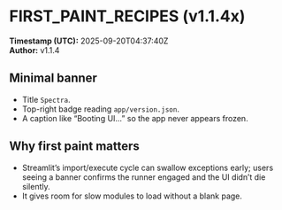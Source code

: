 # FIRST_PAINT_RECIPES (v1.1.4x)
**Timestamp (UTC):** 2025-09-20T04:37:40Z  
**Author:** v1.1.4

## Minimal banner
- Title `Spectra`.
- Top-right badge reading `app/version.json`.
- A caption like “Booting UI…” so the app never appears frozen.

## Why first paint matters
- Streamlit’s import/execute cycle can swallow exceptions early; users seeing a banner confirms the runner engaged and the UI didn’t die silently.
- It gives room for slow modules to load without a blank page.

